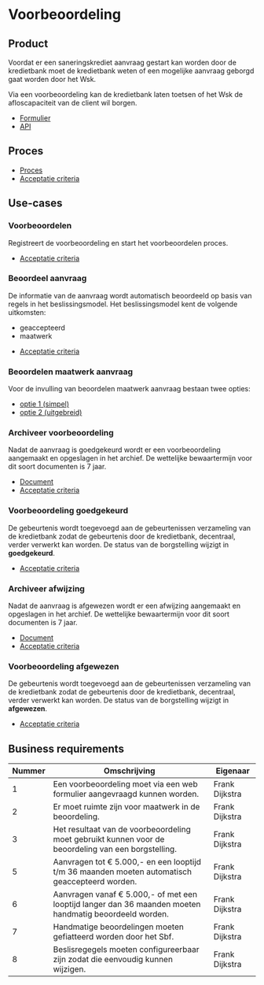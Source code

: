 # Voorbeoordeling

## Product

Voordat er een saneringskrediet aanvraag gestart kan worden door de kredietbank moet de kredietbank weten of een mogelijke aanvraag geborgd gaat worden door het Wsk. 

Via een voorbeoordeling kan de kredietbank laten toetsen of het Wsk de afloscapaciteit van de client wil borgen.

<!-- einde -->

* [Formulier](product.user-task.yml)
* [API](product.openapi.yml)

## Proces

* [Proces](proces.bpmn)
* [Acceptatie criteria](proces.feature)

## Use-cases

### Voorbeoordelen

Registreert de voorbeoordeling en start het voorbeoordelen proces.

<!-- einde -->

* [Acceptatie criteria](voorbeoordelen.feature)

### Beoordeel aanvraag

De informatie van de aanvraag wordt automatisch beoordeeld op basis van regels in het beslissingsmodel. Het beslissingsmodel kent de volgende uitkomsten:

* geaccepteerd
* maatwerk

<!-- einde -->

* [Acceptatie criteria](beoordeel-aanvraag.feature)

### Beoordelen maatwerk aanvraag

Voor de invulling van beoordelen maatwerk aanvraag bestaan twee opties:

* [optie 1 (simpel)](../aanvragen-borgstelling/beoordelen-maatwerk-aanvraag-simpel/index.md)
* [optie 2 (uitgebreid)](../aanvragen-borgstelling/beoordelen-maatwerk-aanvraag-uitgebreid/index.md)

### Archiveer voorbeoordeling

Nadat de aanvraag is goedgekeurd wordt er een voorbeoordeling aangemaakt en opgeslagen in het archief. De wettelijke bewaartermijn voor dit soort documenten is 7 jaar.

<!-- einde -->

* [Document](voorbeoordeling.message.md)
* [Acceptatie criteria](../archiveer.feature)

### Voorbeoordeling goedgekeurd

De gebeurtenis wordt toegevoegd aan de gebeurtenissen verzameling van de kredietbank zodat de gebeurtenis door de kredietbank, decentraal, verder verwerkt kan worden. De status van de borgstelling wijzigt in **goedgekeurd**.

<!-- einde -->

* [Acceptatie criteria](../verstuur-gebeurtenis.feature)

### Archiveer afwijzing

Nadat de aanvraag is afgewezen wordt er een afwijzing aangemaakt en opgeslagen in het archief. De wettelijke bewaartermijn voor dit soort documenten is 7 jaar.

<!-- einde -->

* [Document](afwijzing.message.md)
* [Acceptatie criteria](../archiveer.feature)

### Voorbeoordeling afgewezen

De gebeurtenis wordt toegevoegd aan de gebeurtenissen verzameling van de kredietbank zodat de gebeurtenis door de kredietbank, decentraal, verder verwerkt kan worden. De status van de borgstelling wijzigt in **afgewezen**.

<!-- einde -->

* [Acceptatie criteria](../verstuur-gebeurtenis.feature)

## Business requirements

| Nummer | Omschrijving                                                                                                                         | Eigenaar       |
| -------| ------------------------------------------------------------------------------------------------------------------------------------ | -------------- |
| 1      | Een voorbeoordeling moet via een web formulier aangevraagd kunnen worden.                                                            | Frank Dijkstra |
| 2      | Er moet ruimte zijn voor maatwerk in de beoordeling.                                                                                 | Frank Dijkstra |
| 3      | Het resultaat van de voorbeoordeling moet gebruikt kunnen voor de beoordeling van een borgstelling.                                  | Frank Dijkstra |
| 5      | Aanvragen tot € 5.000,- en een looptijd t/m 36 maanden moeten automatisch geaccepteerd worden.                                       | Frank Dijkstra |
| 6      | Aanvragen vanaf € 5.000,- of met een looptijd langer dan 36 maanden moeten handmatig beoordeeld worden.                              | Frank Dijkstra |
| 7      | Handmatige beoordelingen moeten gefiatteerd worden door het Sbf.                                                                     | Frank Dijkstra |
| 8      | Beslisregegels moeten configureerbaar zijn zodat die eenvoudig kunnen wijzigen.                                                      | Frank Dijkstra |